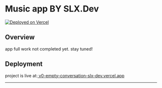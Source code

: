 # Music app BY SLX.Dev

[![Deployed on Vercel](https://img.shields.io/badge/Deployed%20on-Vercel-black?style=for-the-badge&logo=vercel)](https://vercel.com/slx-dev/v0-empty-conversation)

## Overview

app full work not completed yet. stay tuned!


## Deployment
project is live at:[ v0-empty-conversation-slx-dev.vercel.app](https://v0-empty-conversation-slx-dev.vercel.app/)


****

